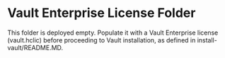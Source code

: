 # Vault Enterprise License Folder

This folder is deployed empty. Populate it with a Vault Enterprise license (vault.hclic) before proceeding to Vault installation, as defined in install-vault/README.MD.